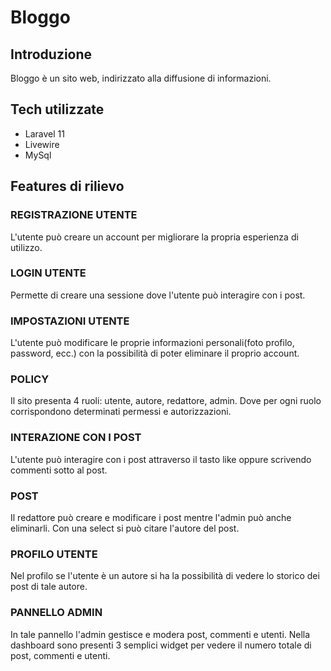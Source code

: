 # Bloggo

## Introduzione
Bloggo è un sito web, indirizzato alla diffusione di informazioni.

## Tech utilizzate
* Laravel 11
* Livewire
* MySql



## Features di rilievo
### REGISTRAZIONE UTENTE
L'utente può creare un account per migliorare la propria esperienza di utilizzo.

### LOGIN UTENTE
Permette di creare una sessione dove l'utente può interagire con i post.

### IMPOSTAZIONI UTENTE
L'utente può modificare le proprie informazioni personali(foto profilo, password, ecc.) con la possibilità di poter eliminare il proprio account.

### POLICY    
Il sito presenta 4 ruoli: utente, autore, redattore, admin. Dove per ogni ruolo corrispondono determinati permessi e autorizzazioni.

### INTERAZIONE CON I POST
L'utente può interagire con i post attraverso il tasto like oppure scrivendo commenti sotto al post.

### POST
Il redattore può creare e modificare i post mentre l'admin può anche eliminarli. Con una select si può citare l'autore del post.

### PROFILO UTENTE
Nel profilo se l'utente è un autore si ha la possibilità di vedere lo storico dei post di tale autore.

### PANNELLO ADMIN  
In tale pannello l'admin gestisce e modera post, commenti e utenti. Nella dashboard sono presenti 3 semplici widget per vedere il numero totale di post, commenti e utenti.
